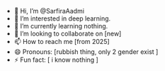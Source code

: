- 👋 Hi, I’m @SarfiraAadmi
- 👀 I’m interested in deep learning. 
- 🌱 I’m currently learning nothing. 
- 💞️ I’m looking to collaborate on [new]
- 📫 How to reach me [from 2025]
- 😄 Pronouns: [rubbish thing, only 2 gender exist ]
- ⚡ Fun fact: [ i know nothing ]

<!---
SarfiraAadmi/SarfiraAadmi is a ✨ special ✨ repository because its `README.md` (this file) appears on your GitHub profile.
You can click the Preview link to take a look at your changes.
--->
